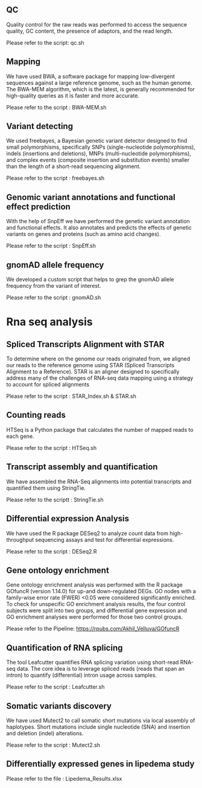 
## QC
Quality control for the raw reads was performed to access the sequence quality, GC content, the presence of adaptors, and the read length.

Please refer to the script: qc.sh

## Mapping
We have used BWA, a software package for mapping low-divergent sequences against a large reference genome, such as the human genome. The BWA-MEM algorithm, which is the latest, is generally recommended for high-quality queries as it is faster and more accurate.

Please refer to the script : BWA-MEM.sh

## Variant detecting
We used freebayes, a Bayesian genetic variant detector designed to find small polymorphisms, specifically SNPs (single-nucleotide polymorphisms), indels (insertions and deletions), MNPs (multi-nucleotide polymorphisms), and complex events (composite insertion and substitution events) smaller than the length of a short-read sequencing alignment.


Please refer to the script : freebayes.sh

## Genomic variant annotations and functional effect prediction
With the help of SnpEff we have performed the genetic variant annotation and functional effects. It also annotates and predicts the effects of genetic variants on genes and proteins (such as amino acid changes).


Please refer to the script : SnpEff.sh

## gnomAD allele frequency
We developed a custom script that helps to grep the gnomAD allele frequency from the variant of interest.


Please refer to the script : gnomAD.sh

# Rna seq analysis
## Spliced Transcripts Alignment with STAR
To determine where on the genome our reads originated from, we aligned our reads to the reference genome using STAR (Spliced Transcripts Alignment to a Reference). STAR is an aligner designed to specifically address many of the challenges of RNA-seq data mapping using a strategy to account for spliced alignments


Please refer to the script : STAR_Index.sh & STAR.sh 
## Counting reads
HTSeq is a Python package that calculates the number of mapped reads to each gene.


Please refer to the script : HTSeq.sh
## Transcript assembly and quantification
We have assembled the RNA-Seq alignments into potential transcripts and quantified them using StringTie.

Please refer to the scriptt : StringTie.sh
## Differential expression Analysis
We have used the R package DESeq2 to analyze count data from high-throughput sequencing assays and test for differential expressions.


Please refer to the script : DESeq2.R
## Gene ontology enrichment
Gene ontology enrichment analysis was performed with the R package GOfuncR (version 1.14.0) for up-and down-regulated DEGs. GO nodes with a family-wise error rate (FWER) <0.05 were considered significantly enriched. To check for unspecific GO enrichment analysis results, the four control subjects were split into two groups, and differential gene expression and GO enrichment analyses were performed for those two control groups.

Please refer to the Pipeline: https://rpubs.com/Akhil_Velluva/GOfuncR
## Quantification of RNA splicing
The tool Leafcutter quantifies RNA splicing variation using short-read RNA-seq data. The core idea is to leverage spliced reads (reads that span an intron) to quantify (differential) intron usage across samples.

Please refer to the script : Leafcutter.sh

## Somatic variants discovery
We have used Mutect2 to call somatic short mutations via local assembly of haplotypes. Short mutations include single nucleotide (SNA) and insertion and deletion (indel) alterations.

Please refer to the script : Mutect2.sh

## Differentially expressed genes in lipedema study
Please refer to the file : Lipedema_Results.xlsx

